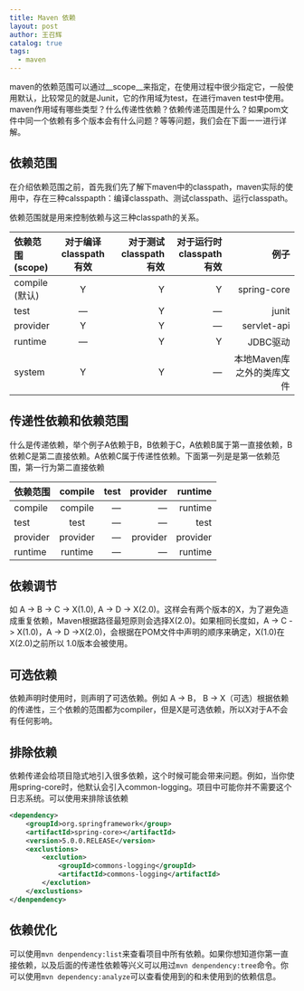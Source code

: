 ```yaml
---
title: Maven 依赖
layout: post
author: 王召辉
catalog: true
tags:
  - maven
---
```


maven的依赖范围可以通过__scope__来指定，在使用过程中很少指定它，一般使用默认，比较常见的就是Junit，它的作用域为test，在进行maven test中使用。maven作用域有哪些类型？什么传递性依赖？依赖传递范围是什么？如果pom文件中同一个依赖有多个版本会有什么问题？等等问题，我们会在下面一一进行详解。

## 依赖范围

在介绍依赖范围之前，首先我们先了解下maven中的classpath，maven实际的使用中，存在三种calsspapth：编译classpath、测试classpath、运行classpath。

依赖范围就是用来控制依赖与这三种classpath的关系。

| 依赖范围<br/>(scope)  | 对于编译<br />classpath有效  | 对于测试<br />classpath有效 |对于运行时<br/>classpath有效|例子|
|:------------- |:---------------:| -------------:|--------------:|----------:|
| compile<br/>(默认)      | Y | Y | Y| spring-core|
|test| — | Y| —| junit |
|provider | Y | Y | —| servlet-api|
|runtime| — | Y | Y| JDBC驱动|
|system| Y| Y | —| 本地Maven库之外的类库文件|

## 传递性依赖和依赖范围

什么是传递依赖，举个例子A依赖于B，B依赖于C，A依赖B属于第一直接依赖，B依赖C是第二直接依赖。A依赖C属于传递性依赖。下面第一列是是第一依赖范围，第一行为第二直接依赖

| 依赖范围  | compile | test | provider | runtime |
|:------------- |:----------:| -----:|------------:|----------:|
| compile      | compile |  —| —|runtime|
| test| test| — | — | test |
| provider | provider | — | provider | provider |
| runtime | runtime| — | — | runtime |


## 依赖调节

如 A -> B -> C -> X(1.0), A -> D -> X(2.0)。这样会有两个版本的X，为了避免造成重复依赖，Maven根据路径最短原则会选择X(2.0)。如果相同长度如，A -> C -> X(1.0)，A -> D ->X(2.0)，会根据在POM文件中声明的顺序来确定，X(1.0)在X(2.0)之前所以 1.0版本会被使用。


## 可选依赖

依赖声明时使用<optional>时，则声明了可选依赖。例如 A -> B， B -> X（可选）根据依赖的传递性，三个依赖的范围都为compiler，但是X是可选依赖，所以X对于A不会有任何影响。

## 排除依赖

依赖传递会给项目隐式地引入很多依赖，这个时候可能会带来问题。例如，当你使用spring-core时，他默认会引入common-logging。项目中可能你并不需要这个日志系统。可以使用<exclustion>来排除该依赖

``` xml
<dependency>
	<groupId>org.springframework</group>
	<artifactId>spring-core></artifactId>
	<version>5.0.0.RELEASE</version>
	<exclustions>
		<exclution>
			<groupId>commons-logging</groupId>
			<artifactId>commons-logging</artifactId>
		</exclution>
	</exclustions>
</denpendency>
```

## 依赖优化

可以使用``mvn denpendency:list``来查看项目中所有依赖。如果你想知道你第一直接依赖，以及后面的传递性依赖等兴义可以用过``mvn denpendency:tree``命令。你可以使用``mvn dependency:analyze``可以查看使用到的和未使用到的依赖信息。